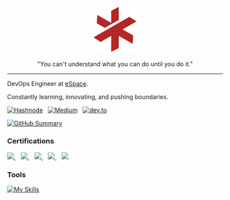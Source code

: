 <div align="center">
    <img alt="Logo" src="images/logo.svg" width="100" />
</div>
<br/>
<div align="center">
    "You can't understand what you can do until you do it."
</div>

<hr />

DevOps Engineer at [eSpace](https://espace.com.eg/).

Constantly learning, innovating, and pushing boundaries.

<p>
    <a target="_blank"href="https://ikabbash.hashnode.dev/"><img alt="Hashnode" src="https://img.shields.io/badge/Hashnode-2962FF?style=flat-square&logo=hashnode" /></a>&nbsp;&nbsp;
    <a target="_blank"href="https://medium.com/@ikabbash"><img alt="Medium" src="https://img.shields.io/badge/Medium-12100E?style=flat-square&logo=medium" /></a>&nbsp;&nbsp;
    <a target="_blank"href="https://dev.to/ikabbash"><img alt="dev.to" src="https://img.shields.io/badge/dev.to-0A0A0A?style=flat-square&logo=dev.to" /></a>&nbsp;&nbsp;
    <!-- <a target="_blank"href="https://github.com/ikabbash"><img alt="Github" src="https://img.shields.io/github/followers/ikabbash?label=follow&style=flat-square" /></a>&nbsp;&nbsp; -->
</p>

[![GitHub Summary](https://github-profile-summary-cards.vercel.app/api/cards/profile-details?username=ikabbash&theme=github_dark)](https://github.com/ikabbash)

### Certifications
<div>
    <a href="https://www.credly.com/badges/f3c433e8-28c8-4466-8b6b-21402ebeecde">
        <img src="https://img.shields.io/badge/AWS-Certified%20Cloud%20Practitioner-FF9900?style=flat-square&logo=amazon-aws">
    </a>
    &nbsp;&nbsp;
    <a href="https://www.credly.com/badges/2f4403b1-9814-4485-bba4-c4be45b5d64f">
        <img src="https://img.shields.io/badge/CKS-Certified%20Kubernetes%20Security%20Specialist-326CE5?style=flat-square&logo=kubernetes">
    </a>
    &nbsp;&nbsp;
    <a href="https://www.credly.com/badges/3795ed6d-3fe9-45c9-9775-171f5220110d">
        <img src="https://img.shields.io/badge/CKA-Certified%20Kubernetes%20Administrator-326CE5?style=flat-square&logo=kubernetes">
    </a>
    &nbsp;&nbsp;
    <a href="https://www.credly.com/badges/78af68be-2cfc-48e6-aa0f-de8c6760408e">
        <img src="https://img.shields.io/badge/GCP-Associate%20Cloud%20Engineer-4285F4?style=flat-square&logo=google-cloud">
    </a>
    &nbsp;&nbsp;
    <a href="https://learn.microsoft.com/api/credentials/share/en-us/IbrahimKabbash-7790/E12E8E020E37BF41?sharingId">
        <img src="https://img.shields.io/badge/Azure-AI--900%20Certified-0078D4?style=flat-square&logo=microsoft-azure">
    </a>
</div>

### Tools
[![My Skills](https://skillicons.dev/icons?i=kubernetes,docker,azure,prometheus,bash,gcp,terraform,ansible,aws,jenkins,python,nginx)](https://skillicons.dev)